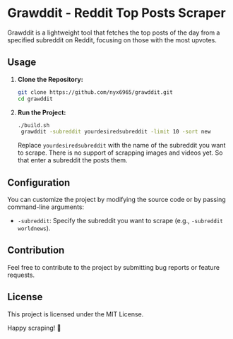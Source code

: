 # Grawddit - Reddit Top Posts Scraper

Grawddit is a lightweight tool that fetches the top posts of the day from a specified subreddit on Reddit, focusing on those with the most upvotes.

## Usage

1. **Clone the Repository:**
   ```bash
   git clone https://github.com/nyx6965/grawddit.git
   cd grawddit
   ```

2. **Run the Project:**
   ```bash
   ./build.sh
    grawddit -subreddit yourdesiredsubreddit -limit 10 -sort new
   ```
   Replace `yourdesiredsubreddit` with the name of the subreddit you want to scrape.
   There is no support of scrapping images and videos yet. So that enter a subreddit the posts them.


## Configuration

You can customize the project by modifying the source code or by passing command-line arguments:

- `-subreddit`: Specify the subreddit you want to scrape (e.g., `-subreddit worldnews`).

## Contribution

Feel free to contribute to the project by submitting bug reports or feature requests.

## License

This project is licensed under the MIT License.

Happy scraping! 🚀
